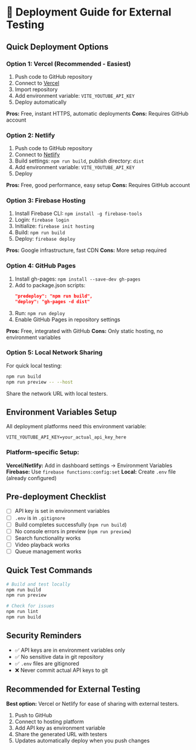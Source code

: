 # 🚀 Deployment Guide for External Testing

## Quick Deployment Options

### Option 1: Vercel (Recommended - Easiest)
1. Push code to GitHub repository
2. Connect to [Vercel](https://vercel.com)
3. Import repository
4. Add environment variable: `VITE_YOUTUBE_API_KEY`
5. Deploy automatically

**Pros:** Free, instant HTTPS, automatic deployments
**Cons:** Requires GitHub account

### Option 2: Netlify
1. Push code to GitHub repository  
2. Connect to [Netlify](https://netlify.com)
3. Build settings: `npm run build`, publish directory: `dist`
4. Add environment variable: `VITE_YOUTUBE_API_KEY`
5. Deploy

**Pros:** Free, good performance, easy setup
**Cons:** Requires GitHub account

### Option 3: Firebase Hosting
1. Install Firebase CLI: `npm install -g firebase-tools`
2. Login: `firebase login`
3. Initialize: `firebase init hosting`
4. Build: `npm run build`
5. Deploy: `firebase deploy`

**Pros:** Google infrastructure, fast CDN
**Cons:** More setup required

### Option 4: GitHub Pages
1. Install gh-pages: `npm install --save-dev gh-pages`
2. Add to package.json scripts:
   ```json
   "predeploy": "npm run build",
   "deploy": "gh-pages -d dist"
   ```
3. Run: `npm run deploy`
4. Enable GitHub Pages in repository settings

**Pros:** Free, integrated with GitHub
**Cons:** Only static hosting, no environment variables

### Option 5: Local Network Sharing
For quick local testing:
```bash
npm run build
npm run preview -- --host
```
Share the network URL with local testers.

## Environment Variables Setup

All deployment platforms need this environment variable:
```
VITE_YOUTUBE_API_KEY=your_actual_api_key_here
```

### Platform-specific Setup:

**Vercel/Netlify:** Add in dashboard settings → Environment Variables
**Firebase:** Use `firebase functions:config:set`
**Local:** Create `.env` file (already configured)

## Pre-deployment Checklist

- [ ] API key is set in environment variables
- [ ] `.env` is in `.gitignore` 
- [ ] Build completes successfully (`npm run build`)
- [ ] No console errors in preview (`npm run preview`)
- [ ] Search functionality works
- [ ] Video playback works
- [ ] Queue management works

## Quick Test Commands

```bash
# Build and test locally
npm run build
npm run preview

# Check for issues
npm run lint
npm run build
```

## Security Reminders

- ✅ API keys are in environment variables only
- ✅ No sensitive data in git repository
- ✅ `.env` files are gitignored
- ❌ Never commit actual API keys to git

## Recommended for External Testing

**Best option:** Vercel or Netlify for ease of sharing with external testers.

1. Push to GitHub
2. Connect to hosting platform
3. Add API key as environment variable
4. Share the generated URL with testers
5. Updates automatically deploy when you push changes